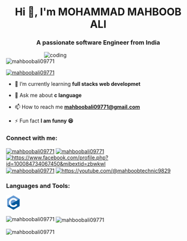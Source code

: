 <h1 align="center">Hi 👋, I'm MOHAMMAD MAHBOOB ALI</h1>
<h3 align="center">A passionate software Engineer from India</h3>
<img align="right" alt="coding" width="400" src="https://user-images.githubusercontent.com/55389276/140866485-8fb1c876-9a8f-4d6a-98dc-08c4981eaf70.gif">
<p align="left"> <img src="https://komarev.com/ghpvc/?username=mahboobali09771&label=Profile%20views&color=0e75b6&style=flat" alt="mahboobali09771" /> </p>

<p align="left"> <a href="https://twitter.com/mahboobali09771" target="blank"><img src="https://img.shields.io/twitter/follow/mahboobali09771?logo=twitter&style=for-the-badge" alt="mahboobali09771" /></a> </p>

- 🌱 I’m currently learning **full stacks web developmet**

- 💬 Ask me about **c language**

- 📫 How to reach me **mahboobali09771@gmail.com**

- ⚡ Fun fact **I am funny 😆**

<h3 align="left">Connect with me:</h3>
<p align="left">
<a href="https://twitter.com/mahboobali09771" target="blank"><img align="center" src="https://raw.githubusercontent.com/rahuldkjain/github-profile-readme-generator/master/src/images/icons/Social/twitter.svg" alt="mahboobali09771" height="30" width="40" /></a>
<a href="https://linkedin.com/in/mahboobali09771" target="blank"><img align="center" src="https://raw.githubusercontent.com/rahuldkjain/github-profile-readme-generator/master/src/images/icons/Social/linked-in-alt.svg" alt="mahboobali09771" height="30" width="40" /></a>
<a href="https://fb.com/https://www.facebook.com/profile.php?id=100084734067450&mibextid=zbwkwl" target="blank"><img align="center" src="https://raw.githubusercontent.com/rahuldkjain/github-profile-readme-generator/master/src/images/icons/Social/facebook.svg" alt="https://www.facebook.com/profile.php?id=100084734067450&mibextid=zbwkwl" height="30" width="40" /></a>
<a href="https://instagram.com/mahboobali09771" target="blank"><img align="center" src="https://raw.githubusercontent.com/rahuldkjain/github-profile-readme-generator/master/src/images/icons/Social/instagram.svg" alt="mahboobali09771" height="30" width="40" /></a>
<a href="https://www.youtube.com/c/https://youtube.com/@mahboobtechnic9829" target="blank"><img align="center" src="https://raw.githubusercontent.com/rahuldkjain/github-profile-readme-generator/master/src/images/icons/Social/youtube.svg" alt="https://youtube.com/@mahboobtechnic9829" height="30" width="40" /></a>
</p>

<h3 align="left">Languages and Tools:</h3>
<p align="left"> <a href="https://www.cprogramming.com/" target="_blank" rel="noreferrer"> <img src="https://raw.githubusercontent.com/devicons/devicon/master/icons/c/c-original.svg" alt="c" width="40" height="40"/> </a> </p>

<p><img align="left" src="https://github-readme-stats.vercel.app/api/top-langs?username=mahboobali09771&show_icons=true&locale=en&layout=compact" alt="mahboobali09771" /></p>

<p>&nbsp;<img align="center" src="https://github-readme-stats.vercel.app/api?username=mahboobali09771&show_icons=true&locale=en" alt="mahboobali09771" /></p>

<p><img align="center" src="https://github-readme-streak-stats.herokuapp.com/?user=mahboobali09771&" alt="mahboobali09771" /></p>
